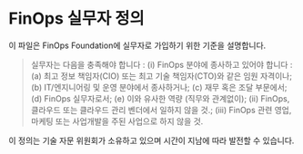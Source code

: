 # FinOps 실무자 정의

이 파일은 FinOps Foundation에 실무자로 가입하기 위한 기준을 설명합니다.

> 실무자는 다음을 충족해야 합니다 : (i) FinOps 분야에 종사하고 있어야 합니다 : (a) 최고 정보 책임자(CIO) 또는 최고 기술 책임자(CTO)와 같은 임원 자격이나; (b) IT/엔지니어링 및 운영 분야에서 종사하거나; (c) 재무 혹은 조달 부문에서; (d) FinOps 실무자로서; (e) 이와 유사한 역량 (직무와 관계없이); (ii) FinOps, 클라우드 또는 클라우드 관리 벤더에서 일하지 않을 것.; (iii) FinOps 관련 영업, 마케팅 또는 사업개발을 주된 사업으로 하지 않을 것.

이 정의는 기술 자문 위원회가 소유하고 있으며 시간이 지남에 따라 발전할 수 있습니다.
